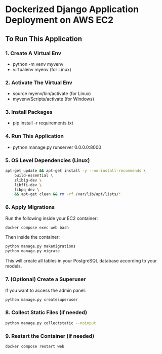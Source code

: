 # Dockerized Django Application Deployment on AWS EC2

## To Run This Application

### 1. Create A Virtual Env
- python -m venv myvenv
- virtualenv myenv (for Linux)

### 2. Activate The Virtual Env
- source myenv/bin/activate (for Linux)
- myvenv/Scripts/activate (for Windows)

### 3. Install Packages
- pip install -r requirements.txt

### 4. Run This Application
- python manage.py runserver 0.0.0.0:8000

### 5. OS Level Dependencies (Linux)
```bash
apt-get update && apt-get install -y --no-install-recommends \
    build-essential \
    zlib1g-dev \
    libffi-dev \
    libpq-dev \
    && apt-get clean && rm -rf /var/lib/apt/lists/*
```

### 6. Apply Migrations
Run the following inside your EC2 container:
```bash
docker compose exec web bash
```
Then inside the container:
```bash
python manage.py makemigrations
python manage.py migrate
```
This will create all tables in your PostgreSQL database according to your models.

### 7. (Optional) Create a Superuser
If you want to access the admin panel:
```bash
python manage.py createsuperuser
```

### 8. Collect Static Files (if needed)
```bash
python manage.py collectstatic --noinput
```

### 9. Restart the Container (if needed)
```bash
docker compose restart web
```

